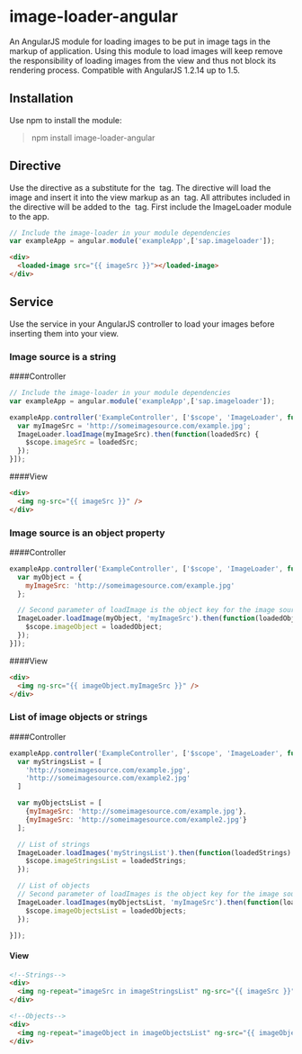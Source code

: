 # image-loader-angular

An AngularJS module for loading images to be put in image tags in the markup of application. Using this module to load images will keep remove the responsibility of loading images from the view and thus not block its rendering process. Compatible with AngularJS 1.2.14 up to 1.5.

## Installation
Use npm to install the module:
> npm install image-loader-angular

## Directive
Use the directive <loaded-image> as a substitute for the <img> tag. The directive will load the image and insert it into the view markup as an <img> tag. All attributes included in the <loaded-image> directive will be added to the <img> tag. First include the ImageLoader module to the app.

```javascript
// Include the image-loader in your module dependencies
var exampleApp = angular.module('exampleApp',['sap.imageloader']);
```

```html
<div>
  <loaded-image src="{{ imageSrc }}"></loaded-image>
</div>
```

## Service
Use the service in your AngularJS controller to load your images before inserting them into your view.

### Image source is a string
####Controller
```javascript
// Include the image-loader in your module dependencies
var exampleApp = angular.module('exampleApp',['sap.imageloader']);

exampleApp.controller('ExampleController', ['$scope', 'ImageLoader', function($scope, ImageLoader) {
  var myImageSrc = 'http://someimagesource.com/example.jpg';
  ImageLoader.loadImage(myImageSrc).then(function(loadedSrc) {
    $scope.imageSrc = loadedSrc;
  });
}]);
```

####View
```html
<div>
  <img ng-src="{{ imageSrc }}" />
</div>
```

### Image source is an object property
####Controller
```javascript
exampleApp.controller('ExampleController', ['$scope', 'ImageLoader', function($scope, ImageLoader) {
  var myObject = {
    myImageSrc: 'http://someimagesource.com/example.jpg'
  };

  // Second parameter of loadImage is the object key for the image source, default is "src".
  ImageLoader.loadImage(myObject, 'myImageSrc').then(function(loadedObject) {
    $scope.imageObject = loadedObject;
  });
}]);
```

####View
```html
<div>
  <img ng-src="{{ imageObject.myImageSrc }}" />
</div>
```

### List of image objects or strings
####Controller
```javascript
exampleApp.controller('ExampleController', ['$scope', 'ImageLoader', function($scope, ImageLoader) {
  var myStringsList = [
    'http://someimagesource.com/example.jpg',
    'http://someimagesource.com/example2.jpg'
  ]

  var myObjectsList = [
    {myImageSrc: 'http://someimagesource.com/example.jpg'},
    {myImageSrc: 'http://someimagesource.com/example2.jpg'}
  ];

  // List of strings
  ImageLoader.loadImages('myStringsList').then(function(loadedStrings) {
    $scope.imageStringsList = loadedStrings;
  });

  // List of objects
  // Second parameter of loadImages is the object key for the image source, default is "src".
  ImageLoader.loadImages(myObjectsList, 'myImageSrc').then(function(loadedObjects) {
    $scope.imageObjectsList = loadedObjects;
  });

}]);
```

#### View
```html
<!--Strings-->
<div>
  <img ng-repeat="imageSrc in imageStringsList" ng-src="{{ imageSrc }}" />
</div>

<!--Objects-->
<div>
  <img ng-repeat="imageObject in imageObjectsList" ng-src="{{ imageObject.myImageSrc }}" />
</div>
```
